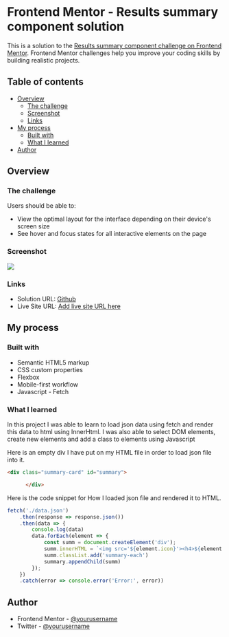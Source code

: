 # Frontend Mentor - Results summary component solution

This is a solution to the [Results summary component challenge on Frontend Mentor](https://www.frontendmentor.io/challenges/results-summary-component-CE_K6s0maV). Frontend Mentor challenges help you improve your coding skills by building realistic projects.

## Table of contents

- [Overview](#overview)
  - [The challenge](#the-challenge)
  - [Screenshot](#screenshot)
  - [Links](#links)
- [My process](#my-process)
  - [Built with](#built-with)
  - [What I learned](#what-i-learned)
- [Author](#author)


## Overview

### The challenge

Users should be able to:

- View the optimal layout for the interface depending on their device's screen size
- See hover and focus states for all interactive elements on the page

### Screenshot

![](./screenshot.jpg)

### Links

- Solution URL: [Github](https://github.com/MelakuAlehegn/results-summary-component)
- Live Site URL: [Add live site URL here](https://your-live-site-url.com)

## My process

### Built with

- Semantic HTML5 markup
- CSS custom properties
- Flexbox
- Mobile-first workflow
- Javascript - Fetch

### What I learned

In this project I was able to learn to load json data using fetch and render this data to html using InnerHtml. I was also able to select DOM elements, create new elements and add a class to elements using Javascript

Here is an empty div I have put on my HTML file in order to load json file into it.

```html
<div class="summary-card" id="summary">

      </div>
```

Here is the code snippet for How I loaded json file and rendered it to HTML.

```js
fetch('./data.json')
    .then(response => response.json())
    .then(data => {
        console.log(data)
        data.forEach(element => {
            const summ = document.createElement('div');
            summ.innerHTML = `<img src='${element.icon}'><h4>${element.category}</h4><p>${element.score}/100</p>`
            summ.classList.add('summary-each')
            summary.appendChild(summ)
        });
    })
    .catch(error => console.error('Error:', error))

```

## Author

- Frontend Mentor - [@yourusername](https://www.frontendmentor.io/profile/melakualehegn)
- Twitter - [@yourusername](https://www.twitter.com/MelakuA5)
